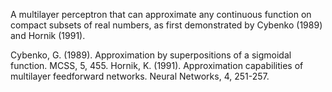 A multilayer perceptron that can approximate any continuous function on compact subsets of real numbers, as 
first demonstrated by Cybenko (1989) and Hornik (1991). 
 
 
 
Cybenko, G. (1989). Approximation by superpositions of a sigmoidal function. MCSS, 5, 455.
Hornik, K. (1991). Approximation capabilities of multilayer feedforward networks. Neural Networks, 4, 251-257.
